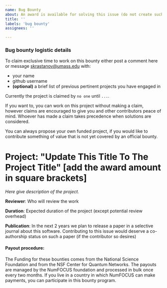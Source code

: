 ```yaml
---
name: Bug Bounty
about: An award is available for solving this issue (do not create such issues unless you are providing an award)
title: ''
labels: 'bug bounty'
assignees: ''

---
```


### Bug bounty logistic details

To claim exclusive time to work on this bounty either post a comment here or message [skrastanov@umass.edu](mailto:skrastanov@umass.edu) with:

- your name
- github username
- **(optional)** a brief list of previous pertinent projects you have engaged in

Currently the project is claimed by `no one` until `...`.

If you want to, you can work on this project without making a claim, however claims are encouraged to give you and other contributors peace of mind. Whoever has made a claim takes precedence when solutions are considered.

You can always propose your own funded project, if you would like to contribute something of value that is not yet covered by an official bounty.

# Project: "Update This Title To The Project Title" [add the award amount in square brackets]

*Here give description of the project.*

**Reviewer**: Who will review the work

**Duration**: Expected duration of the project (except potential review overhead)

**Publication**: In the next 2 years we plan to release a paper in a selective journal about this software. Contributing to this issue would deserve a co-authorship status on such a paper (if the contributor so desires)

#### Payout procedure:

The Funding for these bounties comes from the National Science Foundation and from the NSF Center for Quantum Networks.
The payouts are managed by the NumFOCUS foundation and processed in bulk once every two months.
If you live in a country in which NumFOCUS can make payments, you can participate in this bounty program.